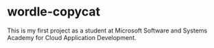 # wordle-copycat
This is my first project as a student at Microsoft Software and Systems Academy for Cloud Application Development.
